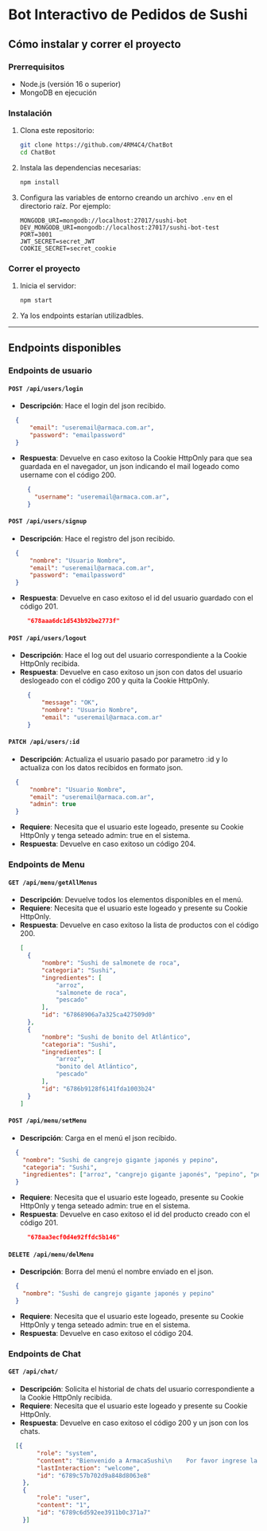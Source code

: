 # Bot Interactivo de Pedidos de Sushi

## Cómo instalar y correr el proyecto

### Prerrequisitos
- Node.js (versión 16 o superior)
- MongoDB en ejecución

### Instalación
1. Clona este repositorio:
   ```bash
   git clone https://github.com/4RM4C4/ChatBot
   cd ChatBot
   ```
2. Instala las dependencias necesarias:
   ```bash
   npm install
   ```
3. Configura las variables de entorno creando un archivo `.env` en el directorio raíz. Por ejemplo:
   ```env
   MONGODB_URI=mongodb://localhost:27017/sushi-bot
   DEV_MONGODB_URI=mongodb://localhost:27017/sushi-bot-test
   PORT=3001
   JWT_SECRET=secret_JWT
   COOKIE_SECRET=secret_cookie
   ```

### Correr el proyecto
1. Inicia el servidor:
   ```bash
   npm start
   ```
2. Ya los endpoints estarían utilizadbles.

---
## Endpoints disponibles

### Endpoints de usuario

#### `POST /api/users/login`
- **Descripción**: Hace el login del json recibido.
```json
  {
      "email": "useremail@armaca.com.ar",
      "password": "emailpassword" 
  }
```
- **Respuesta**: Devuelve en caso exitoso la Cookie HttpOnly para que sea guardada en el navegador, un json indicando el mail logeado como username con el código 200.
  ```json
    {
      "username": "useremail@armaca.com.ar",
    }
  ```

#### `POST /api/users/signup`
- **Descripción**: Hace el registro del json recibido.
```json
  {
      "nombre": "Usuario Nombre",
      "email": "useremail@armaca.com.ar",
      "password": "emailpassword" 
  }
```
- **Respuesta**: Devuelve en caso exitoso el id del usuario guardado con el código 201.
  ```json
    "678aaa6dc1d543b92be2773f"
  ```

#### `POST /api/users/logout`
- **Descripción**: Hace el log out del usuario correspondiente a la Cookie HttpOnly recibida.
- **Respuesta**: Devuelve en caso exitoso un json con datos del usuario deslogeado con el código 200 y quita la Cookie HttpOnly.
  ```json
    {
        "message": "OK",
        "nombre": "Usuario Nombre",
        "email": "useremail@armaca.com.ar"
    }
  ```

#### `PATCH /api/users/:id`
- **Descripción**: Actualiza el usuario pasado por parametro :id y lo actualiza con los datos recibidos en formato json.
```json
  {
      "nombre": "Usuario Nombre",
      "email": "useremail@armaca.com.ar",
      "admin": true 
  }
```
- **Requiere**: Necesita que el usuario este logeado, presente su Cookie HttpOnly y tenga seteado admin: true en el sistema.
- **Respuesta**: Devuelve en caso exitoso un código 204.

### Endpoints de Menu

#### `GET /api/menu/getAllMenus`
- **Descripción**: Devuelve todos los elementos disponibles en el menú.
- **Requiere**: Necesita que el usuario este logeado y presente su Cookie HttpOnly.
- **Respuesta**: Devuelve en caso exitoso la lista de productos con el código 200.
  ```json
  [
    {
        "nombre": "Sushi de salmonete de roca",
        "categoria": "Sushi",
        "ingredientes": [
            "arroz",
            "salmonete de roca",
            "pescado"
        ],
        "id": "67868906a7a325ca427509d0"
    },
    {
        "nombre": "Sushi de bonito del Atlántico",
        "categoria": "Sushi",
        "ingredientes": [
            "arroz",
            "bonito del Atlántico",
            "pescado"
        ],
        "id": "6786b9128f6141fda1003b24"
    }
  ]
  ```

#### `POST /api/menu/setMenu`
- **Descripción**: Carga en el menú el json recibido.
```json
  {
    "nombre": "Sushi de cangrejo gigante japonés y pepino",
    "categoria": "Sushi",
    "ingredientes": ["arroz", "cangrejo gigante japonés", "pepino", "pescado"]
  }
```
- **Requiere**: Necesita que el usuario este logeado, presente su Cookie HttpOnly y tenga seteado admin: true en el sistema.
- **Respuesta**: Devuelve en caso exitoso el id del producto creado con el código 201.
  ```json
    "678aa3ecf0d4e92ffdc5b146"
  ```

#### `DELETE /api/menu/delMenu`
- **Descripción**: Borra del menú el nombre enviado en el json.
```json
  {
    "nombre": "Sushi de cangrejo gigante japonés y pepino"
  }
```
- **Requiere**: Necesita que el usuario este logeado, presente su Cookie HttpOnly y tenga seteado admin: true en el sistema.
- **Respuesta**: Devuelve en caso exitoso el código 204.

### Endpoints de Chat

#### `GET /api/chat/`
- **Descripción**: Solicita el historial de chats del usuario correspondiente a la Cookie HttpOnly recibida.
- **Requiere**: Necesita que el usuario este logeado y presente su Cookie HttpOnly.
- **Respuesta**: Devuelve en caso exitoso el código 200 y un json con los chats.
```json
  [{
        "role": "system",
        "content": "Bienvenido a ArmacaSushi\n    Por favor ingrese la opción deseada:\n    1. Ver menú\n    2. Hacer un pedido\n    3. Consultar horarios\n  ",
        "lastInteraction": "welcome",
        "id": "6789c57b702d9a848d8063e8"
    },
    {
        "role": "user",
        "content": "1",
        "id": "6789c6d592ee3911b0c371a7"
    }]
```
